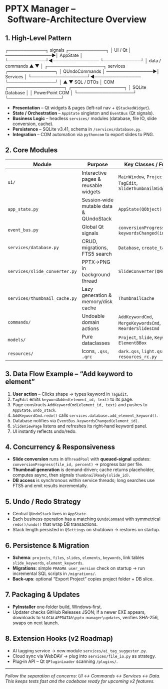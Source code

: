 # PPTX Manager – Software‑Architecture Overview

## 1. High‑Level Pattern

┌────────────┐     signals     ┌────────────┐
│   UI / Qt  │ ───────────────▶│  AppState  │
└────────────┘◀─────────────── └────────────┘
        │ data / commands                ▲
        ▼                                │
┌──────────────────┐     services    ┌───────────────┐
│ QUndoCommands    │ ───────────────▶│   Services    │
└──────────────────┘◀─────────────── └───────────────┘
        │                                    ▲
        ▼ SQL / DTOs                         │ COM
┌──────────────────┐                 ┌─────────────────┐
│ SQLite Database  │                 │ PowerPoint COM  │
└──────────────────┘                 └─────────────────┘



* **Presentation** – Qt widgets & pages (left‑rail nav + `QStackedWidget`).
* **State / Orchestration** – `AppState` singleton and `EventBus` (Qt signals).
* **Business Logic** – headless `services/` modules (database, file IO, slide conversion, cache).
* **Persistence** – SQLite v3.41, schema in `/services/database.py`.
* **Integration** – COM automation via `pythoncom` to export slides to PNG.

## 2. Core Modules

| Module | Purpose | Key Classes / Functions |
|--------|---------|-------------------------|
| `ui/` | Interactive pages & reusable widgets | `MainWindow`, `ProjectsPage`, `TagEdit`, `SlideThumbnailWidget` |
| `app_state.py` | Session‑wide mutable data & QUndoStack | `AppState(QObject)` |
| `event_bus.py` | Global Qt signals | `conversionProgress(int,int)`, `keywordsChanged(int)` |
| `services/database.py` | CRUD, migrations, FTS5 search | `Database`, `create_tables()` |
| `services/slide_converter.py` | PPTX→PNG in background thread | `SlideConverter(QRunnable)` |
| `services/thumbnail_cache.py` | Lazy generation & memory/disk cache | `ThumbnailCache` |
| `commands/` | Undoable domain actions | `AddKeywordCmd`, `MergeKeywordsCmd`, `ReorderSlidesCmd` |
| `models/` | Pure dataclasses | `Project`, `Slide`, `Keyword`, `ElementBBox` |
| `resources/` | Icons, `.qss`, `.qrc` | `dark.qss`, `light.qss`, `resources_rc.py` |

## 3. Data Flow Example – “Add keyword to element”

1. **User action** – Clicks shape → types keyword in `TagEdit`.
2. `TagEdit` emits `keywordAdded(element_id, text)` to its page.
3. Page constructs `AddKeywordCmd(element_id, text)` and pushes to `AppState.undo_stack`.
4. `AddKeywordCmd.redo()` calls `services.database.add_element_keyword()`.
5. Database notifies via `EventBus.keywordsChanged(element_id)`.
6. `SlideViewPage` listens and refreshes its right‑hand keyword panel.
7. UI instantly reflects undo/redo.

## 4. Concurrency & Responsiveness

* **Slide conversion** runs in `QThreadPool` with **queued‑signal** updates:
  `conversionProgress(file_id, percent)` → progress bar per file.
* **Thumbnail generation** is demand‑driven; cache returns placeholder,
  computes async, then signals `thumbnailReady(slide_id)`.
* **DB access** is synchronous within service threads; long searches use FTS5 and emit results incrementally.

## 5. Undo / Redo Strategy

* Central `QUndoStack` lives in `AppState`.
* Each business operation has a matching `QUndoCommand` with symmetrical
  `redo()/undo()` that wrap DB transactions.
* Stack length persisted in `QSettings` on shutdown → restores on startup.

## 6. Persistence & Migration

* **Schema**: `projects`, `files`, `slides`, `elements`, `keywords`,
  link tables `slide_keywords`, `element_keywords`.
* **Migrations**: simple `PRAGMA user_version` check on startup
  → run incremental SQL scripts in `/migrations/`.
* **Back‑ups**: optional “Export Project” copies project folder + DB slice.

## 7. Packaging & Updates

* **PyInstaller** one‑folder build, Windows‑first.
* Updater checks GitHub Releases JSON; if a newer EXE appears,
  downloads to `%LOCALAPPDATA%\pptx‑manager\updates`, verifies SHA‑256,
  swaps on next launch.

## 8. Extension Hooks (v2 Roadmap)

* AI tagging service → new module `services/ai_tag_suggester.py`.
* Cloud sync via WebDAV → plug into `services/file_io.py` as strategy.
* Plug‑in API – Qt `QPluginLoader` scanning `/plugins/`.

---

*Follow the separation of concerns: UI ↔ Commands ↔ Services ↔ Data.  
This keeps tests fast and the codebase ready for upcoming v2 features.*

